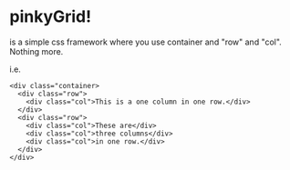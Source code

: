 # pinkyGrid!

is a simple css framework where you use container and "row" and "col". Nothing more.

i.e.
```
<div class="container>
  <div class="row">
    <div class="col">This is a one column in one row.</div>
  </div>
  <div class="row">
    <div class="col">These are</div>
    <div class="col">three columns</div>
    <div class="col">in one row.</div>
  </div>
</div>
```
